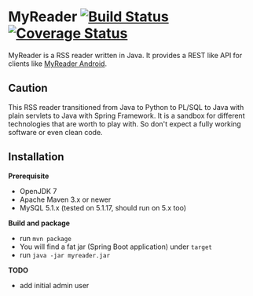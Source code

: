 MyReader [![Build Status](https://api.travis-ci.org/ksokol/myreader.png?branch=master)](https://travis-ci.org/ksokol/myreader/) [![Coverage Status](https://coveralls.io/repos/ksokol/myreader/badge.png?branch=master)](https://coveralls.io/r/ksokol/myreader?branch=master)
=====

MyReader is a RSS reader written in Java. It provides a REST like API for clients like [MyReader Android](https://github.com/ksokol/myreader-android).

Caution
--------
This RSS reader transitioned from Java to Python to PL/SQL to Java with plain servlets to Java with Spring Framework.
It is a sandbox for different technologies that are worth to play with. So don't expect a fully working software or even clean code.

Installation
------------

**Prerequisite**

- OpenJDK 7
- Apache Maven 3.x or newer
- MySQL 5.1.x (tested on 5.1.17, should run on 5.x too)

**Build and package**

- run `mvn package`
- You will find a fat jar (Spring Boot application) under `target`
- run `java -jar myreader.jar`


**TODO**

- add initial admin user
